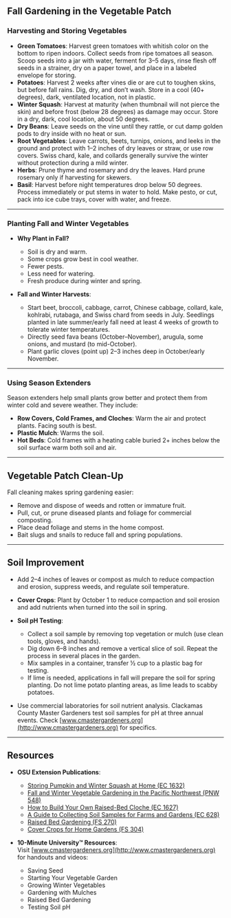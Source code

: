 ## Fall Gardening in the Vegetable Patch

### Harvesting and Storing Vegetables

- **Green Tomatoes**: Harvest green tomatoes with whitish color on the bottom to ripen indoors. Collect seeds from ripe tomatoes all season. Scoop seeds into a jar with water, ferment for 3–5 days, rinse flesh off seeds in a strainer, dry on a paper towel, and place in a labeled envelope for storing.
- **Potatoes**: Harvest 2 weeks after vines die or are cut to toughen skins, but before fall rains. Dig, dry, and don’t wash. Store in a cool (40+ degrees), dark, ventilated location, not in plastic.
- **Winter Squash**: Harvest at maturity (when thumbnail will not pierce the skin) and before frost (below 28 degrees) as damage may occur. Store in a dry, dark, cool location, about 50 degrees.
- **Dry Beans**: Leave seeds on the vine until they rattle, or cut damp golden pods to dry inside with no heat or sun.
- **Root Vegetables**: Leave carrots, beets, turnips, onions, and leeks in the ground and protect with 1–2 inches of dry leaves or straw, or use row covers. Swiss chard, kale, and collards generally survive the winter without protection during a mild winter.
- **Herbs**: Prune thyme and rosemary and dry the leaves. Hard prune rosemary only if harvesting for skewers.
- **Basil**: Harvest before night temperatures drop below 50 degrees. Process immediately or put stems in water to hold. Make pesto, or cut, pack into ice cube trays, cover with water, and freeze.

---

### Planting Fall and Winter Vegetables

- **Why Plant in Fall?**
  - Soil is dry and warm.
  - Some crops grow best in cool weather.
  - Fewer pests.
  - Less need for watering.
  - Fresh produce during winter and spring.

- **Fall and Winter Harvests**:
  - Start beet, broccoli, cabbage, carrot, Chinese cabbage, collard, kale, kohlrabi, rutabaga, and Swiss chard from seeds in July. Seedlings planted in late summer/early fall need at least 4 weeks of growth to tolerate winter temperatures.
  - Directly seed fava beans (October–November), arugula, some onions, and mustard (to mid-October).
  - Plant garlic cloves (point up) 2–3 inches deep in October/early November.

---

### Using Season Extenders

Season extenders help small plants grow better and protect them from winter cold and severe weather. They include:

- **Row Covers, Cold Frames, and Cloches**: Warm the air and protect plants. Facing south is best.
- **Plastic Mulch**: Warms the soil.
- **Hot Beds**: Cold frames with a heating cable buried 2+ inches below the soil surface warm both soil and air.

---

## Vegetable Patch Clean-Up

Fall cleaning makes spring gardening easier:

- Remove and dispose of weeds and rotten or immature fruit.
- Pull, cut, or prune diseased plants and foliage for commercial composting.
- Place dead foliage and stems in the home compost.
- Bait slugs and snails to reduce fall and spring populations.

---

## Soil Improvement

- Add 2–4 inches of leaves or compost as mulch to reduce compaction and erosion, suppress weeds, and regulate soil temperature.
- **Cover Crops**: Plant by October 1 to reduce compaction and soil erosion and add nutrients when turned into the soil in spring.
- **Soil pH Testing**:
  - Collect a soil sample by removing top vegetation or mulch (use clean tools, gloves, and hands).
  - Dig down 6–8 inches and remove a vertical slice of soil. Repeat the process in several places in the garden.
  - Mix samples in a container, transfer ½ cup to a plastic bag for testing.
  - If lime is needed, applications in fall will prepare the soil for spring planting. Do not lime potato planting areas, as lime leads to scabby potatoes.

- Use commercial laboratories for soil nutrient analysis. Clackamas County Master Gardeners test soil samples for pH at three annual events. Check [www.cmastergardeners.org](http://www.cmastergardeners.org) for specifics.

---

## Resources

- **OSU Extension Publications**:
  - [Storing Pumpkin and Winter Squash at Home (EC 1632)](https://catalog.extension.oregonstate.edu/ec1632)
  - [Fall and Winter Vegetable Gardening in the Pacific Northwest (PNW 548)](https://catalog.extension.oregonstate.edu/pnw548)
  - [How to Build Your Own Raised-Bed Cloche (EC 1627)](https://catalog.extension.oregonstate.edu/ec1627)
  - [A Guide to Collecting Soil Samples for Farms and Gardens (EC 628)](https://catalog.extension.oregonstate.edu/ec628)
  - [Raised Bed Gardening (FS 270)](https://catalog.extension.oregonstate.edu/fs270)
  - [Cover Crops for Home Gardens (FS 304)](https://catalog.extension.oregonstate.edu/fs304)

- **10-Minute University™ Resources**:  
  Visit [www.cmastergardeners.org](http://www.cmastergardeners.org) for handouts and videos:
  - Saving Seed
  - Starting Your Vegetable Garden
  - Growing Winter Vegetables
  - Gardening with Mulches
  - Raised Bed Gardening
  - Testing Soil pH
